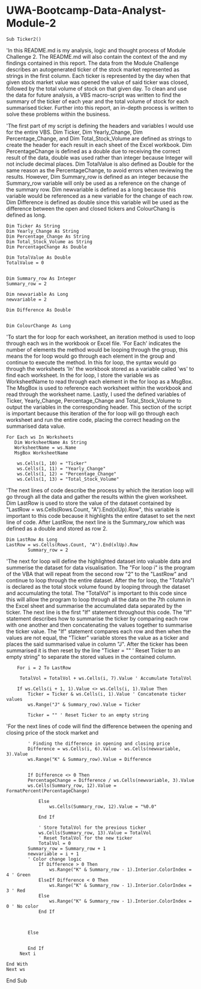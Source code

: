 # UWA-Bootcamp-Data-Analyst-Module-2

    Sub Ticker2()
'In this README.md is my analysis, logic and thought process of Module Challenge 2. The README.md will also contain the context of the and my findings contained in this report. The data from the Module Challenge describes an autogenerated ticker of the stock market represented as strings in the first column. Each ticker is represented by the day when that given stock market value was opened the value of said ticker was closed, followed by the total volume of stock on that given day. To clean and use the data for future analysis, a VBS macro-script was written to find the summary of the ticker of each year and the total volume of stock for each summarised ticker. Further into this report, an in-depth process is written to solve these problems within the business.

'The first part of my script is defining the headers and variables I would use for the entire VBS. Dim Ticker, Dim Yearly_Change,  Dim Percentage_Change, and Dim Total_Stock_Volume are defined as strings to create the header for each result in each sheet of the Excel workbook. Dim PercentageChange is defined as a double due to receiving the correct result of the data, double was used rather than integer because Integer will not include decimal places. Dim TotalValue is also defined as Double for the same reason as the PercentageChange, to avoid errors when reviewing the results. However, Dim Summary_row is defined as an integer because the Summary_row variable will only be used as a reference on the change of the summary row. Dim newvariable is defined as a long because this variable would be referenced as a new variable for the change of each row. Dim Difference is defined as double since this variable will be used as the difference between the open and closed tickers and ColourChang is defined as long.
    
    Dim Ticker As String
    Dim Yearly_Change As String
    Dim Percentage_Change As String
    Dim Total_Stock_Volume as String
    Dim PercentageChange As Double
    
    Dim TotalValue As Double
    TotalValue = 0
    
    
    Dim Summary_row As Integer
    Summary_row = 2
    
    Dim newvariable As Long
    newvariable = 2
    
    Dim Difference As Double
       
    
    Dim ColourChange As Long

'To start the for loop for each worksheet, an iteration method is used to loop through each ws in the workbook or Excel file. 'For Each' indicates the number of elements the method would be looping through the group, this means the for loop would go through each element in the group and continue to execute the method. In this for loop, the syntax would go through the worksheets 'In' the workbook stored as a variable called 'ws' to find each worksheet. In the for loop, I store the variable ws as WorksheetName to read through each element in the for loop as a MsgBox. The MsgBox is used to reference each worksheet within the workbook and read through the worksheet name. Lastly, I used the defined variables of Ticker, Yearly_Change, Percentage_Change and Total_Stock_Volume to output the variables in the corresponding header. This section of the script is important because this iteration of the for loop will go through each worksheet and run the entire code, placing the correct heading on the summarised data value. 
    
    For Each ws In Worksheets
       Dim WorksheetName As String
       WorksheetName = ws.Name
       MsgBox WorksheetName
        
        ws.Cells(1, 10) = "Ticker"
        ws.Cells(1, 11) = "Yearly_Change"
        ws.Cells(1, 12) = "Percentage_Change"
        ws.Cells(1, 13) = "Total_Stock_Volume"

'The next lines of code describe the process by which the iteration loop will go through all the data and gather the results within the given worksheet. Dim LastRow is used to store the value of the dataset contained by "LastRow = ws.Cells(Rows.Count, "A").End(xlUp).Row", this variable is important to this code because it highlights the entire dataset to set the next line of code. After LastRow, the next line is the Summary_row which was defined as a double and stored as row 2. 
  
    Dim LastRow As Long
    LastRow = ws.Cells(Rows.Count, "A").End(xlUp).Row
            Summary_row = 2

'The next for loop will define the highlighted dataset into valuable data and summerise the dataset for data visualisation. The "For loop i" is the program of the VBA that will repeat from the second row "2" to the "LastRow" and continue to loop through the entire dataset. After the for loop, the "TotalVo"l is declared as the total stock volume found by looping through the dataset and accumulating the total. The "TotalVol" is important to this code since this will allow the program to loop through all the data on the 7th column in the Excel sheet and summarise the accumulated data separated by the ticker. The next line is the first "If" statement throughout this code. The "If" statement describes how to summarise the ticker by comparing each row with one another and then concatenating the values together to summarise the ticker value. The "If" statement compares each row and then when the values are not equal, the "Ticker" variable stores the value as a ticker and places the said summarised value in column "J". After the ticker has been summarised it is then reset by the line "Ticker = "" ' Reset Ticker to an empty string" to separate the stored values in the contained column.
        
        For i = 2 To LastRow
         
         TotalVol = TotalVol + ws.Cells(i, 7).Value ' Accumulate TotalVol
        
        If ws.Cells(i + 1, 1).Value <> ws.Cells(i, 1).Value Then
            Ticker = Ticker & ws.Cells(i, 1).Value ' Concatenate ticker values
            ws.Range("J" & Summary_row).Value = Ticker
       
            Ticker = "" ' Reset Ticker to an empty string

'For the next lines of code will find the difference between the opening and closing price of the stock market and 
            
            
            ' Finding the difference in opening and closing price
            Difference = ws.Cells(i, 6).Value - ws.Cells(newvariable, 3).Value
            ws.Range("K" & Summary_row).Value = Difference
            
            
            If Difference <> 0 Then
            PercentageChange = Difference / ws.Cells(newvariable, 3).Value
            ws.Cells(Summary_row, 12).Value = FormatPercent(PercentageChange)
            
                Else
                    ws.Cells(Summary_row, 12).Value = "%0.0"
                    
                End If
            
                ' Store TotalVol for the previous ticker
                ws.Cells(Summary_row, 13).Value = TotalVol
                ' Reset TotalVol for the new ticker
                TotalVol = 0
            Summary_row = Summary_row + 1
            newvariable = i + 1
            ' Color change logic
                If Difference > 0 Then
                    ws.Range("K" & Summary_row - 1).Interior.ColorIndex = 4 ' Green
                ElseIf Difference < 0 Then
                    ws.Range("K" & Summary_row - 1).Interior.ColorIndex = 3 ' Red
                Else
                    ws.Range("K" & Summary_row - 1).Interior.ColorIndex = 0 ' No color
                End If
             
             
            
            Else
                
            
            End If
         Next i

    End With
    Next ws
End Sub
